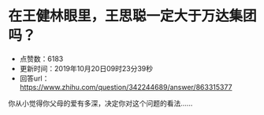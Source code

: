 # 在王健林眼里，王思聪一定大于万达集团吗？
- 点赞数：6183
- 更新时间：2019年10月20日09时23分39秒
- 回答url：https://www.zhihu.com/question/342244689/answer/863315377
<body>
 <p data-pid="HQrNH8Yq">你从小觉得你父母的爱有多深，决定你对这个问题的看法……</p>
</body>